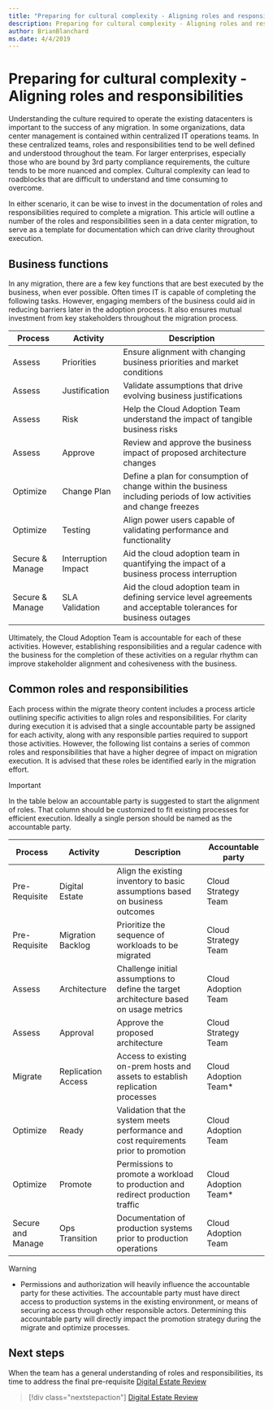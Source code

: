 ```yaml
---
title: "Preparing for cultural complexity - Aligning roles and responsibilities"
description: Preparing for cultural complexity - Aligning roles and responsibilities
author: BrianBlanchard
ms.date: 4/4/2019
---
```


# Preparing for cultural complexity - Aligning roles and responsibilities

Understanding the culture required to operate the existing datacenters is important to the success of any migration. In some organizations, data center management is contained within centralized IT operations teams. In these centralized teams, roles and responsibilities tend to be well defined and understood throughout the team. For larger enterprises, especially those who are bound by 3rd party compliance requirements, the culture tends to be more nuanced and complex. Cultural complexity can lead to roadblocks that are difficult to understand and time consuming to overcome.

In either scenario, it can be wise to invest in the documentation of roles and responsibilities required to complete a migration. This article will outline a number of the roles and responsibilities seen in a data center migration, to serve as a template for documentation which can drive clarity throughout execution.

## Business functions

In any migration, there are a few key functions that are best executed by the business, when ever possible. Often times IT is capable of completing the following tasks. However, engaging members of the business could aid in reducing barriers later in the adoption process. It also ensures mutual investment from key stakeholders throughout the migration process.

|Process  |Activity  |Description  |
|---------|---------|---------|
|Assess     |Priorities|Ensure alignment with changing business priorities and market conditions|
|Assess     |Justification|Validate assumptions that drive evolving business justifications|
|Assess     |Risk|Help the Cloud Adoption Team understand the impact of tangible business risks|
|Assess     |Approve|Review and approve the business impact of proposed architecture changes|
|Optimize     |Change Plan|Define a plan for consumption of change within the business including periods of low activities and change freezes|
|Optimize     |Testing|Align power users capable of validating performance and functionality|
|Secure & Manage     |Interruption Impact|Aid the cloud adoption team in quantifying the impact of a business process interruption|
|Secure & Manage     |SLA Validation|Aid the cloud adoption team in defining service level agreements and acceptable tolerances for business outages|

Ultimately, the Cloud Adoption Team is accountable for each of these activities. However, establishing responsibilities and a regular cadence with the business for the completion of these activities on a regular rhythm can improve stakeholder alignment and cohesiveness with the business.

## Common roles and responsibilities

Each process within the migrate theory content includes a process article outlining specific activities to align roles and responsibilities. For clarity during execution it is advised that a single accountable party be assigned for each activity, along with any responsible parties required to support those activities. However, the following list contains a series of common roles and responsibilities that have a higher degree of impact on migration execution. It is advised that these roles be identified early in the migration effort.

> [!IMPORTANT]
> In the table below an accountable party is suggested to start the alignment of roles. That column should be customized to fit existing processes for efficient execution. Ideally a single person should be named as the accountable party.

|Process  |Activity  |Description  |Accountable party  |
|---------|---------|---------|---------|
|Pre-Requisite|Digital Estate|Align the existing inventory to basic assumptions based on business outcomes|Cloud Strategy Team|
|Pre-Requisite|Migration Backlog|Prioritize the sequence of workloads to be migrated|Cloud Strategy Team|
|Assess|Architecture|Challenge initial assumptions to define the target architecture based on usage metrics|Cloud Adoption Team|
|Assess|Approval|Approve the proposed architecture|Cloud Strategy Team|
|Migrate|Replication Access|Access to existing on-prem hosts and assets to establish replication processes|Cloud Adoption Team*|
|Optimize|Ready|Validation that the system meets performance and cost requirements prior to promotion|Cloud Adoption Team|
|Optimize|Promote|Permissions to promote a workload to production and redirect production traffic|Cloud Adoption Team*|
|Secure and Manage|Ops Transition|Documentation of production systems prior to production operations|Cloud Adoption Team|

> [!WARNING]
> * Permissions and authorization will heavily influence the accountable party for these activities. The accountable party must have direct access to production systems in the existing environment, or means of securing access through other responsible actors. Determining this accountable party will directly impact the promotion strategy during the migrate and optimize processes.

## Next steps

When the team has a general understanding of roles and responsibilities, its time to address the final pre-requisite [Digital Estate Review](./migration-backlog-review.md)

> [!div class="nextstepaction"]
> [Digital Estate Review](./migration-backlog-review.md)